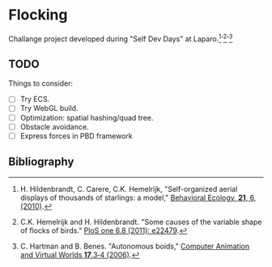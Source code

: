 # Flocking

Challange project developed during "Self Dev Days" at Laparo.[^1]'[^2]'[^3]

## TODO

Things to consider:

- [ ] Try ECS.
- [ ] Try WebGL build.
- [ ] Optimization: spatial hashing/quad tree.
- [ ] Obstacle avoidance.
- [ ] Express forces in PBD framework

## Bibliography

[^1]:H. Hildenbrandt, C. Carere, C.K. Hemelrijk, "Self-organized aerial displays of thousands of starlings: a model," [Behavioral Ecology, **21**, 6, (2010)](https://doi.org/10.1093/beheco/arq149).

[^2]:C.K. Hemelrijk and H. Hildenbrandt. "Some causes of the variable shape of flocks of birds." [PloS one 6.8 (2011): e22479](https://doi.org/10.1371/journal.pone.0022479).

[^3]:C. Hartman and B. Benes. "Autonomous boids," [Computer Animation and Virtual Worlds **17**.3‐4 (2006)](https://doi.org/10.1002/cav.123).